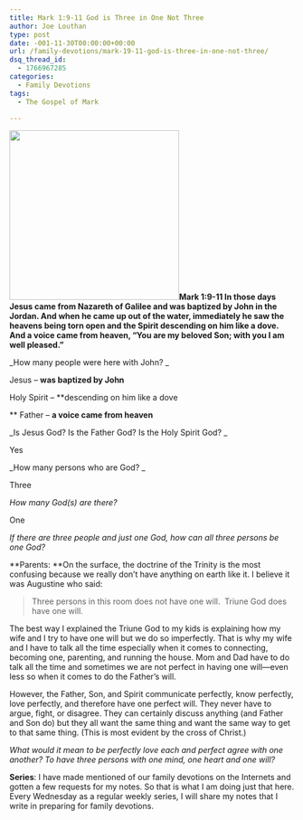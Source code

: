 ```yaml
---
title: Mark 1:9-11 God is Three in One Not Three
author: Joe Louthan
type: post
date: -001-11-30T00:00:00+00:00
url: /family-devotions/mark-19-11-god-is-three-in-one-not-three/
dsq_thread_id:
  - 1766967285
categories:
  - Family Devotions
tags:
  - The Gospel of Mark

---
```

**[<img class="alignright size-full wp-image-205" title="Trinity1s" src="https://i1.wp.com/theologic.us/wp-content/uploads/2012/08/Trinity1s.jpg?resize=300%2C300" alt="" width="300" height="300" srcset="https://i1.wp.com/theologic.us/wp-content/uploads/2012/08/Trinity1s.jpg?w=300 300w, https://i1.wp.com/theologic.us/wp-content/uploads/2012/08/Trinity1s.jpg?resize=150%2C150 150w" sizes="(max-width: 300px) 100vw, 300px" data-recalc-dims="1" />][1]Mark 1:9-11 In those days Jesus came from Nazareth of Galilee and was baptized by John in the Jordan. And when he came up out of the water, immediately he saw the heavens being torn open and the Spirit descending on him like a dove. And a voice came from heaven, “You are my beloved Son; with you I am well pleased.”**

_How many people were here with John? _

Jesus &#8211; **was baptized by John**
  
Holy Spirit &#8211; **descending on him like a dove
  
** Father &#8211; **a voice came from heaven**

_Is Jesus God? Is the Father God? Is the Holy Spirit God? _

Yes

_How many persons who are God? _

Three

_How many God(s) are there?_

One

_If there are three people and just one God, how can all three persons be one God?_

**Parents: **On the surface, the doctrine of the Trinity is the most confusing because we really don&#8217;t have anything on earth like it. I believe it was Augustine who said:

> Three persons in this room does not have one will.  Triune God does have one will.

The best way I explained the Triune God to my kids is explaining how my wife and I try to have one will but we do so imperfectly. That is why my wife and I have to talk all the time especially when it comes to connecting, becoming one, parenting, and running the house. Mom and Dad have to do talk all the time and sometimes we are not perfect in having one will—even less so when it comes to do the Father&#8217;s will.

However, the Father, Son, and Spirit communicate perfectly, know perfectly, love perfectly, and therefore have one perfect will. They never have to argue, fight, or disagree. They can certainly discuss anything (and Father and Son do) but they all want the same thing and want the same way to get to that same thing. (This is most evident by the cross of Christ.)

_What would it mean to be perfectly love each and perfect agree with one another? To have three persons with one mind, one heart and one will?_

**Series**: I have made mentioned of our family devotions on the Internets and gotten a few requests for my notes. So that is what I am doing just that here. Every Wednesday as a regular weekly series, I will share my notes that I write in preparing for family devotions.

 [1]: https://i1.wp.com/theologic.us/wp-content/uploads/2012/08/Trinity1s.jpg